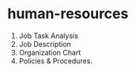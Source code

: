 # human-resources
  1. Job Task Analysis 
  2. Job Description 
  3. Organization Chart 
  4. Policies & Procedures.
